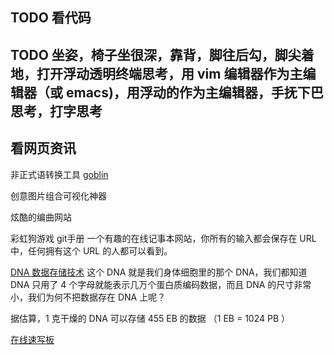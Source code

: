 ## TODO 看代码

## TODO 坐姿，椅子坐很深，靠背，脚往后勾，脚尖着地，打开浮动透明终端思考，用 vim 编辑器作为主编辑器（或 emacs)，用浮动的作为主编辑器，手抚下巴思考，打字思考

## 看网页资讯

非正式语转换工具 [goblin](https://goblin.tools/Formalizer)

创意图片组合可视化神器[](https://www.lanrentuyun.com/)

炫酷的编曲网站[](https://aidn.jp/mikutap/)

彩虹狗游戏 [](https://www.wesane.com/game/2127/)
git手册 [](https://wizardzines.com/git-cheat-sheet.pdf)
一个有趣的在线记事本网站，你所有的输入都会保存在 URL 中，任何拥有这个 URL 的人都可以看到。[](https://notepadtab.com/#eNrLyHy_p8cwJzMvWy-tNE_h-ayWF-t3v2hofTan-2l_dx0AAh8RTQ)

[DNA 数据存储技术](https://kilobaser.com/post/dna-data-storage)
这个 DNA 就是我们身体细胞里的那个 DNA，我们都知道 DNA 只用了 4 个字母就能表示几万个蛋白质编码数据，而且 DNA 的尺寸非常小，我们为何不把数据存在 DNA 上呢？

据估算，1 克干燥的 DNA 可以存储 455 EB 的数据 （1 EB = 1024 PB ）

[在线速写板](https://www.suxieban.com/index.html#)


